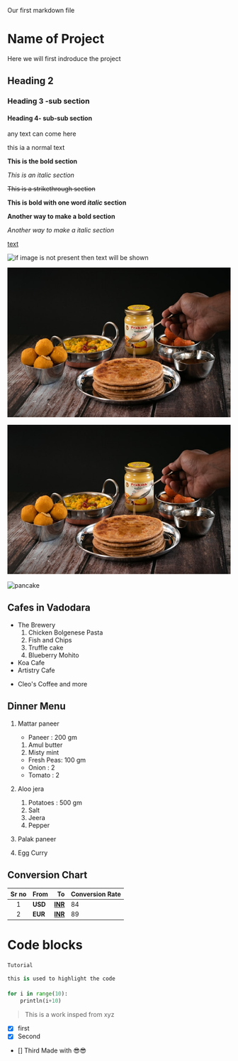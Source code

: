 
Our first markdown file 

# Name of Project

Here we will first indroduce the project    

## Heading 2

### Heading 3 -sub section 

#### Heading 4- sub-sub section
any text can come here


this ia a normal text 

**This is the bold section**

*This is an italic section*

~~This is a strikethrough section~~

**This is bold with one word *italic* section**

__Another way to make a bold section__

_Another way to make a italic section_

[text](https://chatgpt.com/c/6746aa36-5ed4-8012-af2b-191a26369fcd)


![if image is not present then text will be shown](p.jpg)

![all-txt](food.jpg)

[![alt-txt](food.jpg)](https://chatgpt.com/c/6746aa36-5ed4-8012-af2b-191a26369fcd)

![pancake](https://www.smalltownwoman.com/wp-content/uploads/2019/04/Bacon-Pancakes-Recipe-Card.jpg)

## Cafes in Vadodara

- The Brewery 
    1. Chicken Bolgenese Pasta
    2. Fish and Chips
    3. Truffle cake
    4. Blueberry Mohito
- Koa Cafe
- Artistry Cafe
+ Cleo's Coffee and more

## Dinner Menu

1. Mattar paneer
    - Paneer : 200 gm
    1. Amul butter
    2. Misty mint
    - Fresh Peas: 100 gm
    - Onion : 2
    - Tomato : 2

2. Aloo jera
    1. Potatoes : 500 gm 
    2. Salt
    3. Jeera
    4. Pepper 
3. Palak paneer
4. Egg Curry


## Conversion Chart
<!-- (:: is used to algin the text in center) -->
|Sr no | From | To | Conversion Rate |
|:-----:|------|-----:|-----|
|1|**USD** | [**INR**](https://en.wikipedia.org/wiki/Indian_rupee) | 84 |
|2| **EUR** | [**INR**](https://en.wikipedia.org/wiki/Indian_rupee) | 89 |


# Code blocks

`Tutorial`

```py
this is used to highlight the code 

for i in range(10):
    println(i+10)

```

> This is a work insped from xyz

- [x] first
- [X] Second
- [] Third
Made with 😎😎
